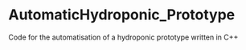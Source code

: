 # AutomaticHydroponic_Prototype
Code for the automatisation of a hydroponic prototype written in C++
